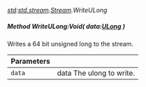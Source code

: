 _[std](../../modules/std/std-module.md):[std.stream](../../modules/std/std-stream.md).[Stream](../../modules/std/std-stream-stream.md).WriteULong_
##### Method WriteULong:Void( data:[ULong](../../modules/wonkey/wonkey-types-ulong.md) )
Writes a 64 bit unsigned long to the stream.

| Parameters |    |
|:-----------|:---|
| `data` | data The ulong to write. |
